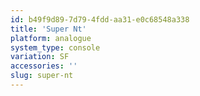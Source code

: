 ```yaml
---
id: b49f9d89-7d79-4fdd-aa31-e0c68548a338
title: 'Super Nt'
platform: analogue
system_type: console
variation: SF
accessories: ''
slug: super-nt
---
```

